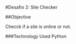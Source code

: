 #Desafio 2: Site Checker 

##Objective

Checck if a site is online or not.

###Technology Used
Python


